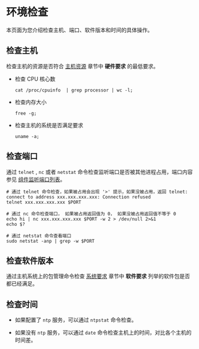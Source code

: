# 环境检查

本页面为您介绍检查主机、端口、软件版本和时间的具体操作。

## 检查主机

检查主机的资源是否符合 [主机资源](../300.deployment/100.planning-resources/100.planning-resources-of-single-node/100.ocp-server-specifications-single-node.md) 章节中 **硬件要求** 的最低要求。

* 检查 CPU 核心数

  ```shell
  cat /proc/cpuinfo  | grep processor | wc -l;
  ```

* 检查内存大小

  ```shell
  free -g;
  ```

* 检查主机的系统是否满足要求

  ```shell
  uname -a;
  ```

## 检查端口

通过 `telnet` , `nc` 或者 `netstat` 命令检查监听端口是否被其他进程占用，端口内容参见 [组件监听端口列表](../../../2100.appendix/400.component-listening-port-list.md)。

```shell
# 通过 telnet 命令检查，如果被占用会出现 '>' 提示，如果没被占用，返回 telnet: connect to address xxx.xxx.xxx.xxx: Connection refused
telnet xxx.xxx.xxx.xxx $PORT

# 通过 nc 命令检查端口， 如果被占用返回值为 0， 如果没被占用返回值不等于 0
echo hi | nc xxx.xxx.xxx.xxx $PORT -w 2 > /dev/null 2>&1
echo $?

# 通过 netstat 命令查看端口
sudo netstat -anp | grep -w $PORT
```

## 检查软件版本

通过主机系统上的包管理命令检查 [系统要求](../../../200.product-introduction/400.restrictions/100.system-requirements.md) 章节中 **软件要求** 列举的软件包是否都已经满足。

## 检查时间

* 如果配置了 `ntp` 服务，可以通过 `ntpstat` 命令检查。

* 如果没有 `ntp` 服务，可以通过 `date` 命令检查主机上的时间，对比各个主机的时间差。
